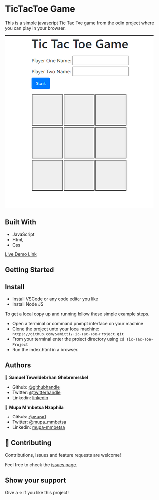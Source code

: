 # TicTacToe Game

This is a simple javascript Tic Tac Toe game from the odin project where you can play in your browser.

![screenshot 1](images/screenshot.png)

## Built With

- JavaScript
- Html,
- Css

[Live Demo Link](https://raw.githack.com/Samitti/Tic-Tac-Toe-Project/feature/index.html)

## Getting Started

## Install

- Install VSCode or any code editor you like
- Install Node JS

To get a local copy up and running follow these simple example steps.

- Open a terminal or command prompt interface on your machine
- Clone the project unto your local machine: `https://github.com/Samitti/Tic-Tac-Toe-Project.git`
- From your terminal enter the project directory using `cd Tic-Tac-Toe-Project`
- Run the index.html in a browser.

## Authors

👤 **Samuel Teweldebrhan Ghebremeskel**

- Github: [@githubhandle](https://github.com/Samitti)
- Twitter: [@twitterhandle](https://twitter.com/Samuel63734232)
- Linkedin: [linkedin](https://www.linkedin.com/in/samuel-ghebremeskel-29685811a/)

👤 **Mupa M'mbetsa Nzaphila**

- Github: [@mupa1](https://github.com/Mupa1)
- Twitter: [@mupa_mmbetsa](https://twitter.com/mupa_mmbetsa)
- Linkedin: [mupa-mmbetsa](https://www.linkedin.com/in/mupa-mmbetsa)

## 🤝 Contributing

Contributions, issues and feature requests are welcome!

Feel free to check the [issues page](https://github.com/Samitti/Tic-Tac-Toe-Project/issues).

## Show your support

Give a ⭐️ if you like this project!
